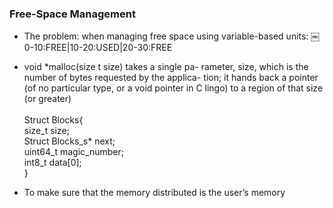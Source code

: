 ### Free-Space Management

- The problem: when managing free space using variable-based units:
￼0-10:FREE|10-20:USED|20-30:FREE

- void \*malloc(size t size) takes a single pa- rameter, size, which is the number of bytes requested by the applica- tion; it hands back a pointer (of no particular type, or a void pointer in C lingo) to a region of that size (or greater) \
\
Struct Blocks{\
  size_t size;\
  Struct Blocks_s* next;\
  uint64_t magic_number;\
  int8_t data[0];\
}

- To make sure that the memory distributed is the user’s memory